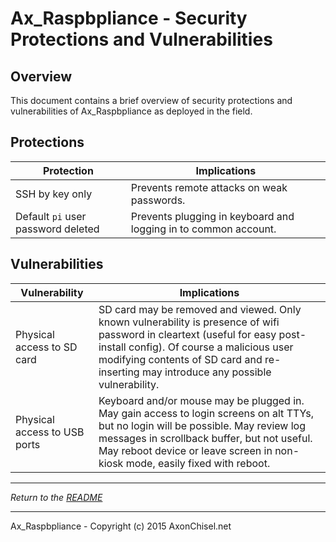 
# Ax_Raspbpliance - Security Protections and Vulnerabilities


## Overview

This document contains a brief overview of security protections and vulnerabilities of Ax_Raspbpliance as deployed in the field.


## Protections

| Protection  | Implications |
| ------------- | ------------- |
| SSH by key only | Prevents remote attacks on weak passwords. |
| Default `pi` user password deleted | Prevents plugging in keyboard and logging in to common account. |


## Vulnerabilities

| Vulnerability  | Implications |
| ------------- | ------------- |
| Physical access to SD card  | SD card may be removed and viewed.  Only known vulnerability is presence of wifi password in cleartext (useful for easy post-install config).  Of course a malicious user modifying contents of SD card and re-inserting may introduce any possible vulnerability.  |
| Physical access to USB ports | Keyboard and/or mouse may be plugged in.  May gain access to login screens on alt TTYs, but no login will be possible.  May review log messages in scrollback buffer, but not useful.  May reboot device or leave screen in non-kiosk mode, easily fixed with reboot. |



------------------------------------------------------------------------------

*Return to the [README](../README.md)*

------------------------------------------------------------------------------

Ax_Raspbpliance - Copyright (c) 2015 AxonChisel.net
